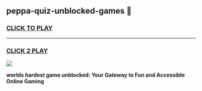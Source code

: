 
## peppa-quiz-unblocked-games 👋
<h3>
<a href="https://premium.freeplayer.one?title=peppa-quiz-unblocked-games&ref=14F">CLICK TO PLAY</a></h3>
<hr>

<h3>
<a href="https://premium.freeplayer.one?title=peppa-quiz-unblocked-games&ref=14F">CLICK 2 PLAY</a>
  
</h3>

<a href="https://premium.freeplayer.one?title=peppa-quiz-unblocked-games&ref=12F/"><img src="https://clearcache.store/games.png"></a>


**worlds hardest game unblocked: Your Gateway to Fun and Accessible Online Gaming**
